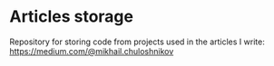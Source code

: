 # Articles storage

Repository for storing code from projects used in the articles I write: https://medium.com/@mikhail.chuloshnikov
